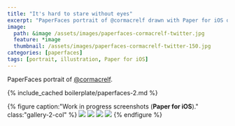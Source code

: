 ```yaml
---
title: "It's hard to stare without eyes"
excerpt: "PaperFaces portrait of @cormacrelf drawn with Paper for iOS on an iPad."
image: 
  path: &image /assets/images/paperfaces-cormacrelf-twitter.jpg 
  feature: *image
  thumbnail: /assets/images/paperfaces-cormacrelf-twitter-150.jpg
categories: [paperfaces]
tags: [portrait, illustration, Paper for iOS]
---
```


PaperFaces portrait of [@cormacrelf](https://twitter.com/cormacrelf).

{% include_cached boilerplate/paperfaces-2.md %}

{% figure caption:"Work in progress screenshots (**Paper for iOS**)." class:"gallery-2-col" %}
[![](/assets/images/paperfaces-cormacrelf-process-1-600.jpg)](/assets/images/paperfaces-cormacrelf-process-1-lg.jpg)
[![](/assets/images/paperfaces-cormacrelf-process-2-600.jpg)](/assets/images/paperfaces-cormacrelf-process-2-lg.jpg)
[![](/assets/images/paperfaces-cormacrelf-process-3-600.jpg)](/assets/images/paperfaces-cormacrelf-process-3-lg.jpg)
[![](/assets/images/paperfaces-cormacrelf-process-4-600.jpg)](/assets/images/paperfaces-cormacrelf-process-4-lg.jpg)
{% endfigure %}
